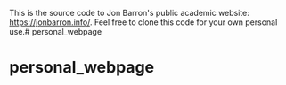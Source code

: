 This is the source code to Jon Barron's public academic website: https://jonbarron.info/. Feel free to clone this code for your own personal use.# personal_webpage
# personal_webpage

